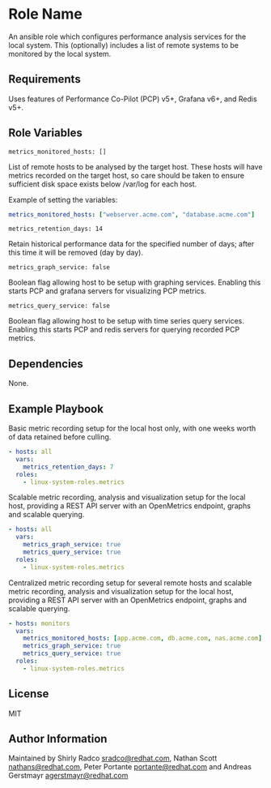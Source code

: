 # Role Name

An ansible role which configures performance analysis services for the local
system.  This (optionally) includes a list of remote systems to be monitored
by the local system.

## Requirements

Uses features of Performance Co-Pilot (PCP) v5+, Grafana v6+, and Redis v5+.

## Role Variables

    metrics_monitored_hosts: []

List of remote hosts to be analysed by the target host.
These hosts will have metrics recorded on the target host, so care should be
taken to ensure sufficient disk space exists below /var/log for each host.

Example of setting the variables:

```yaml
metrics_monitored_hosts: ["webserver.acme.com", "database.acme.com"]
```

    metrics_retention_days: 14

Retain historical performance data for the specified number of days; after
this time it will be removed (day by day).

    metrics_graph_service: false

Boolean flag allowing host to be setup with graphing services.
Enabling this starts PCP and grafana servers for visualizing PCP metrics.

    metrics_query_service: false

Boolean flag allowing host to be setup with time series query services.
Enabling this starts PCP and redis servers for querying recorded PCP metrics.

## Dependencies

None.

## Example Playbook

Basic metric recording setup for the local host only, with one
weeks worth of data retained before culling.

```yaml
- hosts: all
  vars:
    metrics_retention_days: 7
  roles:
    - linux-system-roles.metrics
```

Scalable metric recording, analysis and visualization setup for
the local host, providing a REST API server with an OpenMetrics
endpoint, graphs and scalable querying.

```yaml
- hosts: all
  vars:
    metrics_graph_service: true
    metrics_query_service: true
  roles:
    - linux-system-roles.metrics
```

Centralized metric recording setup for several remote hosts and
scalable metric recording, analysis and visualization setup for
the local host, providing a REST API server with an OpenMetrics
endpoint, graphs and scalable querying.

```yaml
- hosts: monitors
  vars:
    metrics_monitored_hosts: [app.acme.com, db.acme.com, nas.acme.com]
    metrics_graph_service: true
    metrics_query_service: true
  roles:
    - linux-system-roles.metrics
```


## License

MIT

## Author Information

Maintained by Shirly Radco <sradco@redhat.com>, Nathan Scott <nathans@redhat.com>,
Peter Portante <portante@redhat.com> and Andreas Gerstmayr <agerstmayr@redhat.com>
